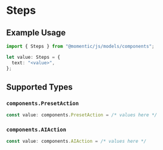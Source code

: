 # Steps

## Example Usage

```typescript
import { Steps } from "@momentic/js/models/components";

let value: Steps = {
  text: "<value>",
};
```

## Supported Types

### `components.PresetAction`

```typescript
const value: components.PresetAction = /* values here */
```

### `components.AIAction`

```typescript
const value: components.AIAction = /* values here */
```

